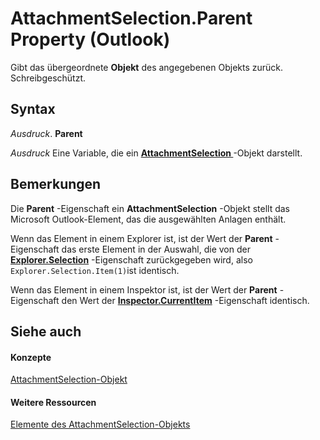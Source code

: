 
# AttachmentSelection.Parent Property (Outlook)

Gibt das übergeordnete  **Objekt** des angegebenen Objekts zurück. Schreibgeschützt.


## Syntax

 _Ausdruck_. **Parent**

 _Ausdruck_ Eine Variable, die ein **[AttachmentSelection ](398cf106-a904-9048-e627-e47aaadf1105.md)** -Objekt darstellt.


## Bemerkungen

Die  **Parent** -Eigenschaft ein **AttachmentSelection** -Objekt stellt das Microsoft Outlook-Element, das die ausgewählten Anlagen enthält.

Wenn das Element in einem Explorer ist, ist der Wert der  **Parent** -Eigenschaft das erste Element in der Auswahl, die von der **[Explorer.Selection](11002043-9dab-a5ad-b36e-52ddb04c1859.md)** -Eigenschaft zurückgegeben wird, also `Explorer.Selection.Item(1)`ist identisch.

Wenn das Element in einem Inspektor ist, ist der Wert der  **Parent** -Eigenschaft den Wert der **[Inspector.CurrentItem](eaaf0192-a169-c107-95a6-b8e759a3b873.md)** -Eigenschaft identisch.


## Siehe auch


#### Konzepte


[AttachmentSelection-Objekt](398cf106-a904-9048-e627-e47aaadf1105.md)
#### Weitere Ressourcen


[Elemente des AttachmentSelection-Objekts](http://msdn.microsoft.com/library/98212826-8a87-665c-2a38-e232974b904b%28Office.15%29.aspx)